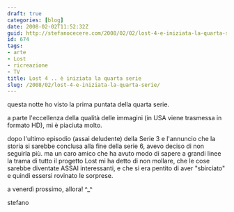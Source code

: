 ```yaml
---
draft: true
categories: [blog]
date: 2008-02-02T11:52:32Z
guid: http://stefanocecere.com/2008/02/02/lost-4-e-iniziata-la-quarta-serie/
id: 674
tags:
- arte
- Lost
- ricreazione
- TV
title: Lost 4 .. è iniziata la quarta serie
slug: /2008/02/lost-4-e-iniziata-la-quarta-serie/
---
```


questa notte ho visto la prima puntata della quarta serie.

a parte l'eccellenza della qualità delle immagini (in USA viene trasmessa in formato HD), mi è piaciuta molto.

dopo l'ultimo episodio (assai deludente) della Serie 3 e l'annuncio che la storia si sarebbe conclusa alla fine della serie 6, avevo deciso di non seguirla più. ma un caro amico che ha avuto modo di sapere a grandi linee la trama di tutto il progetto Lost mi ha detto di non mollare, che le cose sarebbe diventate ASSAI interessanti, e che si era pentito di aver "sbirciato" e quindi essersi rovinato le sorprese.

a venerdì prossimo, allora! ^_^

stefano